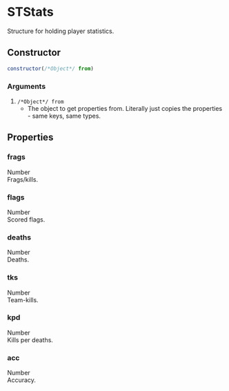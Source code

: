 # STStats
Structure for holding player statistics.

## Constructor
```js
constructor(/*Object*/ from)
```
### Arguments
1. `/*Object*/ from`
	* The object to get properties from. Literally just copies the properties - same keys, same types.

## Properties
### frags
Number<br/>
Frags/kills.
### flags
Number<br/>
Scored flags.
### deaths
Number<br/>
Deaths.
### tks
Number<br/>
Team-kills.
### kpd
Number<br/>
Kills per deaths.
### acc
Number<br/>
Accuracy.
